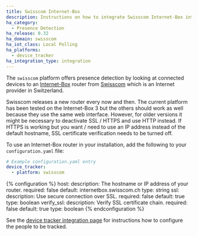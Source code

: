 ```yaml
---
title: Swisscom Internet-Box
description: Instructions on how to integrate Swisscom Internet-Box into Home Assistant.
ha_category:
  - Presence Detection
ha_release: 0.32
ha_domain: swisscom
ha_iot_class: Local Polling
ha_platforms:
  - device_tracker
ha_integration_type: integration
---
```


The `swisscom` platform offers presence detection by looking at connected devices to an [Internet-Box](https://www.swisscom.ch/en/residential/help/device/internet-router.html) router from [Swisscom](https://www.swisscom.ch) which is an Internet provider in Switzerland.

<div class='note'>
Swisscom releases a new router every now and then. The current platform has been tested on the Internet-Box 3 but the others should work as well because they use the same web interface. However, for older versions it might be necessary to deactivate SSL / HTTPS and use HTTP instead. If HTTPS is working but you want / need to use an IP address instead of the default hostname, SSL certificate verification needs to be turned off.
</div>

To use an Internet-Box router in your installation, add the following to your `configuration.yaml` file:

```yaml
# Example configuration.yaml entry
device_tracker:
  - platform: swisscom
```

{% configuration %}
host:
  description: The hostname or IP address of your router.
  required: false
  default: internetbox.swisscom.ch
  type: string
ssl:
  description: Use secure connection over SSL.
  required: false
  default: true
  type: boolean
verify_ssl:
  description: Verify SSL certificate chain.
  required: false
  default: true
  type: boolean
{% endconfiguration %}

See the [device tracker integration page](/integrations/device_tracker/) for instructions how to configure the people to be tracked.
